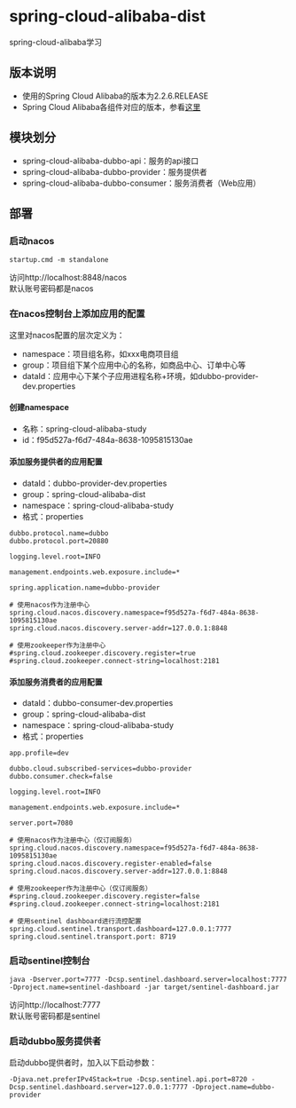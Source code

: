 # spring-cloud-alibaba-dist
spring-cloud-alibaba学习

## 版本说明
* 使用的Spring Cloud Alibaba的版本为2.2.6.RELEASE
* Spring Cloud Alibaba各组件对应的版本，参看[这里](https://github.com/alibaba/spring-cloud-alibaba/wiki/%E7%89%88%E6%9C%AC%E8%AF%B4%E6%98%8E)

## 模块划分
* spring-cloud-alibaba-dubbo-api：服务的api接口
* spring-cloud-alibaba-dubbo-provider：服务提供者
* spring-cloud-alibaba-dubbo-consumer：服务消费者（Web应用）

## 部署
### 启动nacos 
```text
startup.cmd -m standalone
```
访问http://localhost:8848/nacos  
默认账号密码都是nacos
          
### 在nacos控制台上添加应用的配置
这里对nacos配置的层次定义为： 
* namespace：项目组名称，如xxx电商项目组 
* group：项目组下某个应用中心的名称，如商品中心、订单中心等
* dataId：应用中心下某个子应用进程名称+环境，如dubbo-provider-dev.properties 

#### 创建namespace 
* 名称：spring-cloud-alibaba-study 
* id：f95d527a-f6d7-484a-8638-1095815130ae

#### 添加服务提供者的应用配置 
* dataId：dubbo-provider-dev.properties 
* group：spring-cloud-alibaba-dist 
* namespace：spring-cloud-alibaba-study 
* 格式：properties 
```text
dubbo.protocol.name=dubbo
dubbo.protocol.port=20880

logging.level.root=INFO

management.endpoints.web.exposure.include=*

spring.application.name=dubbo-provider

# 使用nacos作为注册中心
spring.cloud.nacos.discovery.namespace=f95d527a-f6d7-484a-8638-1095815130ae
spring.cloud.nacos.discovery.server-addr=127.0.0.1:8848

# 使用zookeeper作为注册中心
#spring.cloud.zookeeper.discovery.register=true
#spring.cloud.zookeeper.connect-string=localhost:2181
```

#### 添加服务消费者的应用配置 
* dataId：dubbo-consumer-dev.properties 
* group：spring-cloud-alibaba-dist 
* namespace：spring-cloud-alibaba-study
* 格式：properties 
```text
app.profile=dev

dubbo.cloud.subscribed-services=dubbo-provider
dubbo.consumer.check=false

logging.level.root=INFO

management.endpoints.web.exposure.include=*

server.port=7080

# 使用nacos作为注册中心（仅订阅服务）
spring.cloud.nacos.discovery.namespace=f95d527a-f6d7-484a-8638-1095815130ae
spring.cloud.nacos.discovery.register-enabled=false
spring.cloud.nacos.discovery.server-addr=127.0.0.1:8848

# 使用zookeeper作为注册中心（仅订阅服务）
#spring.cloud.zookeeper.discovery.register=false
#spring.cloud.zookeeper.connect-string=localhost:2181

# 使用sentinel dashboard进行流控配置
spring.cloud.sentinel.transport.dashboard=127.0.0.1:7777
spring.cloud.sentinel.transport.port: 8719
```

### 启动sentinel控制台
```text
java -Dserver.port=7777 -Dcsp.sentinel.dashboard.server=localhost:7777 -Dproject.name=sentinel-dashboard -jar target/sentinel-dashboard.jar
```
访问http://localhost:7777  
默认账号密码都是sentinel

### 启动dubbo服务提供者
启动dubbo提供者时，加入以下启动参数：
```text
-Djava.net.preferIPv4Stack=true -Dcsp.sentinel.api.port=8720 -Dcsp.sentinel.dashboard.server=127.0.0.1:7777 -Dproject.name=dubbo-provider
```
